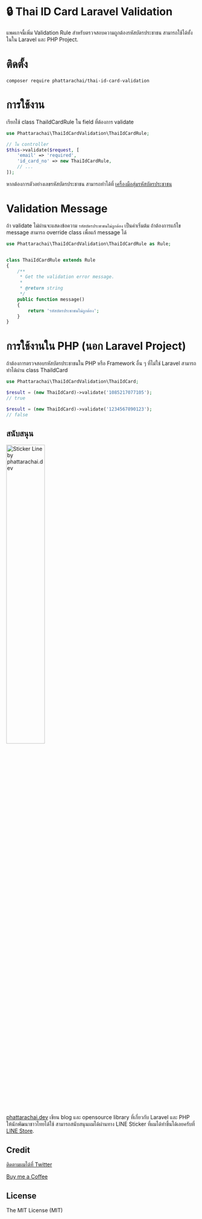 [comment]: <> (![test]&#40;https://github.com/phattarachai/thaidate/actions/workflows/php.yml/badge.svg&#41;)

[comment]: <> ([![Packagist]&#40;https://img.shields.io/packagist/dt/phattarachai/thaidate.svg&#41;]&#40;https://github.com/phattarachai/thaidate/releases&#41;)

[comment]: <> ([![Maintainability]&#40;https://api.codeclimate.com/v1/badges/866379571541812960f6/maintainability&#41;]&#40;https://codeclimate.com/github/phattarachai/thaidate/maintainability&#41;)

# <a id="introduction"></a> 🔒 Thai ID Card Laravel Validation

แพคเกจนี้เพิ่ม Validation Rule สำหรับตรวจสอบความถูกต้องรหัสบัตรประชาชน สามารถใช้ได้ทั้งในใน Laravel และ PHP Project.

# <a id="installation"></a> ติดตั้ง

```
composer require phattarachai/thai-id-card-validation
```

# <a id="usage"></a> การใช้งาน

เรียกใช้ class ThaiIdCardRule ใน field ที่ต้องการ validate

```php
use Phattarachai\ThaiIdCardValidation\ThaiIdCardRule;

// ใน controller
$this->validate($request, [
    'email' => 'required',
    'id_card_no' => new ThaiIdCardRule,
    // ... 
]);

```

หากต้องการตัวอย่างเลขรหัสบัตรประชาชน
สามารถทำได้ที่ [เครื่องมือสุ่มรหัสบัตรประชาชน](https://phattarachai.dev/tools/thai-id-card-generator)

# <a id="usage"></a> Validation Message

ถ้า validate ไม่ผ่านจะแสดงข้อความ `รหัสบัตรประชาชนไม่ถูกต้อง` เป็นค่าเริ่มต้ม ถ้าต้องการแก้ไข message สามารถ override
class เพื่อแก้ message ได้

```php
use Phattarachai\ThaiIdCardValidation\ThaiIdCardRule as Rule;


class ThaiIdCardRule extends Rule
{
    /**
     * Get the validation error message.
     *
     * @return string
     */
    public function message()
    {
        return 'รหัสบัตรประชาชนไม่ถูกต้อง';
    }
}

```

# การใช้งานใน PHP (นอก Laravel Project)

ถ้าต้องการตรวจสอบรหัสบัตรประชาชนใน PHP หรือ Framework อื่น ๆ ที่ไม่ใช่ Laravel สามารถทำได้ผ่าน class ThaiIdCard

```php
use Phattarachai\ThaiIdCardValidation\ThaiIdCard;

$result = (new ThaiIdCard)->validate('1085217077105');
// true

$result = (new ThaiIdCard)->validate('1234567890123');
// false

```

## สนับสนุน

<a href="https://store.line.me/stickershop/author/2080520/en" target="_blank">
    <img src="https://me.phattarachai.dev/wp-content/uploads/2021/03/Banner.png"
        alt="Sticker Line by phattarachai.dev" width="45%" />
</a>

[phattarachai.dev](https://phattarachai.dev) เขียน blog และ opensource library ที่เกี่ยวกับ Laravel และ PHP
ให้นักพัฒนาชาวไทยได้ใช้ สามารถสนับสนุนผมได้ผ่านทาง LINE Sticker
ที่ผมได้ทำขึ้นได้เลยครับที่ [LINE Store](https://store.line.me/stickershop/author/2080520/en).

## Credit

<a href="https://twitter.com/phatchai" target="_blank">ติดตามผมได้ที่ Twitter</a>

<a href="https://ko-fi.com/phattarachai#checkoutModal" target="_blank">Buy me a Coffee</a>

## License

The MIT License (MIT)
